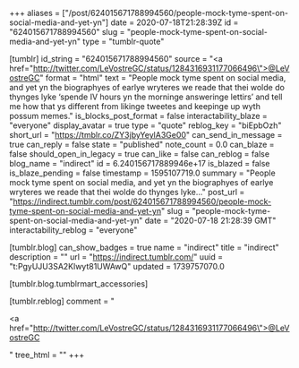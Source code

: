 +++
aliases = ["/post/624015671788994560/people-mock-tyme-spent-on-social-media-and-yet-yn"]
date = 2020-07-18T21:28:39Z
id = "624015671788994560"
slug = "people-mock-tyme-spent-on-social-media-and-yet-yn"
type = "tumblr-quote"

[tumblr]
id_string = "624015671788994560"
source = "<a href=\"http://twitter.com/LeVostreGC/status/1284316931177066496\">@LeVostreGC</a>"
format = "html"
text = "People mock tyme spent on social media, and yet yn the biographyes of earlye wryteres we reade that thei wolde do thynges lyke &lsquo;spende IV hours yn the morninge answeringe lettirs&rsquo; and tell me how that ys different from likinge tweetes and keepinge up wyth possum memes."
is_blocks_post_format = false
interactability_blaze = "everyone"
display_avatar = true
type = "quote"
reblog_key = "biEpbOzh"
short_url = "https://tmblr.co/ZY3jbyYeylA3Ge00"
can_send_in_message = true
can_reply = false
state = "published"
note_count = 0.0
can_blaze = false
should_open_in_legacy = true
can_like = false
can_reblog = false
blog_name = "indirect"
id = 6.240156717889946e+17
is_blazed = false
is_blaze_pending = false
timestamp = 1595107719.0
summary = "People mock tyme spent on social media, and yet yn the biographyes of earlye wryteres we reade that thei wolde do thynges lyke..."
post_url = "https://indirect.tumblr.com/post/624015671788994560/people-mock-tyme-spent-on-social-media-and-yet-yn"
slug = "people-mock-tyme-spent-on-social-media-and-yet-yn"
date = "2020-07-18 21:28:39 GMT"
interactability_reblog = "everyone"

[tumblr.blog]
can_show_badges = true
name = "indirect"
title = "indirect"
description = ""
url = "https://indirect.tumblr.com/"
uuid = "t:PgyUJU3SA2Klwyt81UWAwQ"
updated = 1739757070.0

[tumblr.blog.tumblrmart_accessories]

[tumblr.reblog]
comment = "<p><a href=\"http://twitter.com/LeVostreGC/status/1284316931177066496\">@LeVostreGC</a></p>"
tree_html = ""
+++
